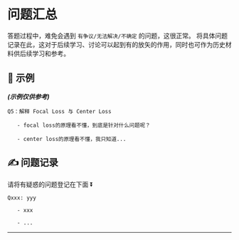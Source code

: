 # 问题汇总

答题过程中，难免会遇到 `有争议/无法解决/不确定` 的问题，这很正常。
将具体问题记录在此，这对于后续学习、讨论可以起到有的放矢的作用，同时也可作为历史材料供后续学习和参考。

## 🌻 示例
***(示例仅供参考)*** </br>

```
Q5：解释 Focal Loss 与 Center Loss

   - focal loss的原理看不懂，到底是针对什么问题呢？
   
   - center loss的原理看不懂，我只知道...
```

## ✍️ 问题记录
请将有疑惑的问题登记在下面 ⏬

```
Qxxx: yyy

   - xxx
   
   - ...
```
---
